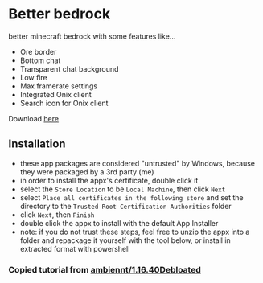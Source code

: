 # Better bedrock
better minecraft bedrock with some features like...
- Ore border
- Bottom chat
- Transparent chat background
- Low fire
- Max framerate settings
- Integrated Onix client
- Search icon for Onix client

Download [here](https://github.com/Quoty0/better_bedrock/releases)

## Installation
- these app packages are considered "untrusted" by Windows, because they were packaged by a 3rd party (me)
- in order to install the appx's certificate, double click it
- select the `Store Location` to be `Local Machine`, then click `Next`
- select `Place all certificates in the following store` and set the directory to the `Trusted Root Certification Authorities` folder
- click `Next`, then `Finish`
- double click the appx to install with the default App Installer
- note: if you do not trust these steps, feel free to unzip the appx into a folder and repackage it yourself with the tool below, or install in extracted format with powershell
### Copied tutorial from [ambiennt/1.16.40Debloated](https://github.com/ambiennt/1.16.40Debloated)
